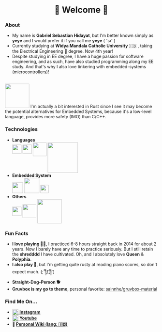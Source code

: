<body>
  <h1 align='center'>🍌 Welcome 🍌</h1>
  
  <h3>About</h3>
  <ul>
    <li>
        My name is <strong>Gabriel Sebastian Hidayat</strong>, 
        but I'm better known simply as
        <strong>yeye</strong> and I would prefer it if you
        call me <strong>yeye</strong> ( ˘ω˘ )
    </li>
    <li>
        Currently studying at <strong>Widya Mandala Catholic University</strong> 🇮🇩
        , taking the Electrical Engineering 🤖 degree. Now 4th year!</li>
    </li>
    <li>
        Despite studying in EE degree, I have a huge passion for software engineering, and
        as such, have also studied programming along my EE study. And that's why I also
        love tinkering with embedded-systems (microcontrollers)!<br><br>
    </li>
  </ul>
  <img src="https://www.rustacean.net/assets/rustacean-flat-happy.png" width='80px' align='bottom' alt=""/>
  I'm actually a bit interested in Rust since I see it may become the potential
  alternatives for Embedded Systems, because it's a low-level language, provides
  more safety (IMO) than C/C++.
  
  <h3>Technologies</h3>
  <ul>
    <li><strong>Languages</strong><br>
        <img src="https://upload.wikimedia.org/wikipedia/commons/thumb/1/18/C_Programming_Language.svg/1200px-C_Programming_Language.svg.png" width='30px' align='middle' alt=""/> 
        <img src="https://upload.wikimedia.org/wikipedia/commons/thumb/1/18/ISO_C%2B%2B_Logo.svg/1200px-ISO_C%2B%2B_Logo.svg.png" width='30px' align='middle' alt=""/>
        <img src="https://www.python.org/static/opengraph-icon-200x200.png" width='45px' align='middle' alt=""/>
        <img src="https://www.freepnglogos.com/uploads/html5-logo-png/html5-logo-devextreme-multi-purpose-controls-html-javascript-3.png" width='100px' align='top' alt=""/>
    </li>
    <li><strong>Embedded System</strong><br>
      <img src="https://upload.wikimedia.org/wikipedia/commons/thumb/8/87/Arduino_Logo.svg/1024px-Arduino_Logo.svg.png" width='35px' alt=""/>
      <img src="https://upload.wikimedia.org/wikipedia/commons/thumb/9/96/Avr_logo.svg/1200px-Avr_logo.svg.png" width='50px'alt=""/>
      <img src="https://cdn.platformio.org/images/platformio-logo.17fdc3bc.png" width='27px'  alt=""/>
    </li>
    <li><strong>Others</strong><br>
      <img src="https://upload.wikimedia.org/wikipedia/commons/thumb/3/3a/Neovim-mark.svg/1200px-Neovim-mark.svg.png" width='30px' align='middle' alt=""/>
      <img src="https://upload.wikimedia.org/wikipedia/commons/thumb/c/cf/Lua-Logo.svg/1200px-Lua-Logo.svg.png" width='45px' align='middle' alt="" style='margin-right: 0;'/>
      <img src="https://logos-world.net/wp-content/uploads/2020/09/Linux-Logo-1996-present.png" width='80px' align='middle' alt="" style='margin-left: 0; padding-left: 0;'/>
    </li>
  </ul>

  
  <h3>Fun Facts</h3>
  <ul>
    <li>
      <strong>I love playing  🎸🔥</strong>,
      I practiced 6-8 hours straight back in 2014 for about 2 years. Now I barely have
      any time to practice seriously. But I still retain the 
      <strong>shredddd</strong> I have cultivated. Oh, and I
      absolutely love <strong>Queen</strong>
      & <strong>Polyphia</strong>.
    </li>
    <li>
      <strong>I also play 🎹</strong>, but I'm getting quite
      rusty at reading piano scores, so don't expect much. (;´༎ຶД༎ຶ`)
    </li>
    <li>
      <strong>Straight-Dog-Person 🐕</strong>
    </li>
    <li>
      <strong>Gruvbox is my go to theme</strong>, personal favorite: 
      <a href='https://github.com/sainnhe/gruvbox-material'>sainnhe/gruvbox-material</a>
    </li>
  
  </ul>

  
  <h3>Find Me On...</h3>
  <ul>
    <li>
      <a href="https://instagram.com/yeyee32/" target="_blank">
        <img src="https://upload.wikimedia.org/wikipedia/commons/thumb/a/a5/Instagram_icon.png/2048px-Instagram_icon.png" 
          width='20px'
          align='top'
          alt=""/>
      <strong>Instagram</strong>
    </li>
    <li>
      <a href="https://www.youtube.com/channel/UCrdZkuwgLivjnvlNvWJtQEA" target="_blank">
      <img src="https://w7.pngwing.com/pngs/936/468/png-transparent-youtube-logo-youtube-logo-computer-icons-subscribe-angle-rectangle-airplane.png" width='20px' align='top' alt=""/>
      <strong>Youtube</strong>
      </a>
    </li>
    <li>
      <strong>
        📖   <a href="https://yeyee2901.github.io/my-wiki/" target="_blank">Personal Wiki (lang: 🇮🇩)</a>
      </strong>
    </li>
    
  </ul>
  
  <!-- Github status API -->
  <div>
    <img src="https://github-readme-stats.vercel.app/api/top-langs/?username=yeyee2901&show_icons=true&theme=gruvbox&langs_count=8&hide=vim snippet,cmake,smarty" alt=""/>
  </div>
  <div>
    <img src="https://github-readme-stats.vercel.app/api/wakatime?username=yeyee2901" alt=""/>
  </div>
  
</body>
